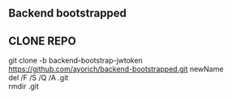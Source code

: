 ## Backend bootstrapped

## CLONE REPO

git clone -b backend-bootstrap-jwtoken https://github.com/ayorich/backend-bootstrapped.git newName\
del /F /S /Q /A .git\
rmdir .git
